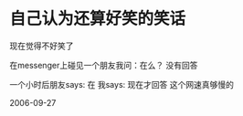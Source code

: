 # 自己认为还算好笑的笑话

现在觉得不好笑了

在messenger上碰见一个朋友我问：在么？
没有回答

一个小时后朋友says: 在
我says: 现在才回答  这个网速真够慢的




2006-09-27